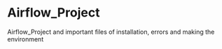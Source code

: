 # Airflow_Project
Airflow_Project and important files of installation, errors and making the environment
